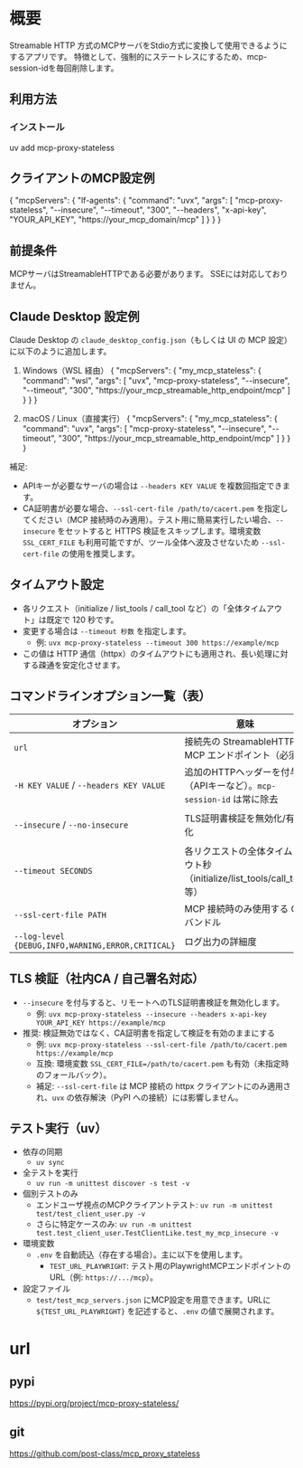 # 概要
Streamable HTTP 方式のMCPサーバをStdio方式に変換して使用できるようにするアプリです。
特徴として、強制的にステートレスにするため、mcp-session-idを毎回削除します。

## 利用方法
### インストール
uv add mcp-proxy-stateless

## クライアントのMCP設定例
{
  "mcpServers": {
    "lf-agents": {
      "command": "uvx",
  "args": [
    "mcp-proxy-stateless",
    "--insecure",
    "--timeout",
    "300",
    "--headers",
    "x-api-key",
    "YOUR_API_KEY",
    "https://your_mcp_domain/mcp"
  ]
    }
  }
}

## 前提条件
MCPサーバはStreamableHTTPである必要があります。
SSEには対応しておりません。

## Claude Desktop 設定例
Claude Desktop の `claude_desktop_config.json`（もしくは UI の MCP 設定）に以下のように追加します。

1) Windows（WSL 経由）
{
  "mcpServers": {
    "my_mcp_stateless": {
      "command": "wsl",
      "args": [
        "uvx",
        "mcp-proxy-stateless",
        "--insecure",
        "--timeout",
        "300",
        "https://your_mcp_streamable_http_endpoint/mcp"
      ]
    }
  }
}

2) macOS / Linux（直接実行）
{
  "mcpServers": {
    "my_mcp_stateless": {
      "command": "uvx",
      "args": [
        "mcp-proxy-stateless",
        "--insecure",
        "--timeout",
        "300",
        "https://your_mcp_streamable_http_endpoint/mcp"
      ]
    }
  }
}

補足:
- APIキーが必要なサーバの場合は `--headers KEY VALUE` を複数回指定できます。
- CA証明書が必要な場合、`--ssl-cert-file /path/to/cacert.pem` を指定してください（MCP 接続時のみ適用）。テスト用に簡易実行したい場合、`--insecure` をセットすると HTTPS 検証をスキップします。環境変数 `SSL_CERT_FILE` も利用可能ですが、ツール全体へ波及させないため `--ssl-cert-file` の使用を推奨します。

## タイムアウト設定
- 各リクエスト（initialize / list_tools / call_tool など）の「全体タイムアウト」は既定で 120 秒です。
- 変更する場合は `--timeout 秒数` を指定します。
  - 例: `uvx mcp-proxy-stateless --timeout 300 https://example/mcp`
- この値は HTTP 通信（httpx）のタイムアウトにも適用され、長い処理に対する疎通を安定化させます。

## コマンドラインオプション一覧（表）

| オプション | 意味 | 既定値 | 設定例 |
|---|---|---|---|
| `url` | 接続先の StreamableHTTP MCP エンドポイント（必須） | なし（必須） | `https://your_mcp_streamable_http_endpoint/mcp` |
| `-H KEY VALUE` / `--headers KEY VALUE` | 追加のHTTPヘッダーを付与（APIキーなど）。`mcp-session-id` は常に除去 | なし | `--headers x-api-key YOUR_API_KEY`、`--headers Authorization "Bearer YOUR_TOKEN"` |
| `--insecure` / `--no-insecure` | TLS証明書検証を無効化/有効化 | 検証有効（`--no-insecure`） | 無効化: `--insecure`／推奨: `SSL_CERT_FILE=/path/to/cacert.pem uvx mcp-proxy-stateless ...` |
| `--timeout SECONDS` | 各リクエストの全体タイムアウト秒（initialize/list_tools/call_tool等） | `120`（または `MCP_PROXY_TIMEOUT` 環境変数） | `--timeout 300`、`MCP_PROXY_TIMEOUT=300 uvx mcp-proxy-stateless ...` |
| `--ssl-cert-file PATH` | MCP 接続時のみ使用する CA バンドル | なし（システム/既定の信頼ストア） | `--ssl-cert-file /path/to/cacert.pem` |
| `--log-level {DEBUG,INFO,WARNING,ERROR,CRITICAL}` | ログ出力の詳細度 | `INFO` | `--log-level DEBUG` |

## TLS 検証（社内CA / 自己署名対応）
- `--insecure` を付与すると、リモートへのTLS証明書検証を無効化します。
  - 例: `uvx mcp-proxy-stateless --insecure --headers x-api-key YOUR_API_KEY https://example/mcp`
- 推奨: 検証無効ではなく、CA証明書を指定して検証を有効のままにする
  - 例: `uvx mcp-proxy-stateless --ssl-cert-file /path/to/cacert.pem https://example/mcp`
  - 互換: 環境変数 `SSL_CERT_FILE=/path/to/cacert.pem` も有効（未指定時のフォールバック）。
  - 補足: `--ssl-cert-file` は MCP 接続の httpx クライアントにのみ適用され、`uvx` の依存解決（PyPI への接続）には影響しません。

## テスト実行（uv）
- 依存の同期
  - `uv sync`
- 全テストを実行
  - `uv run -m unittest discover -s test -v`
- 個別テストのみ
  - エンドユーザ視点のMCPクライアントテスト: `uv run -m unittest test/test_client_user.py -v`
  - さらに特定ケースのみ: `uv run -m unittest test.test_client_user.TestClientLike.test_my_mcp_insecure -v`
- 環境変数
  - `.env` を自動読込（存在する場合）。主に以下を使用します。
    - `TEST_URL_PLAYWRIGHT`: テスト用のPlaywrightMCPエンドポイントのURL（例: `https://.../mcp`）。
- 設定ファイル
  - `test/test_mcp_servers.json` にMCP設定を用意できます。URLに `${TEST_URL_PLAYWRIGHT}` を記述すると、`.env` の値で展開されます。


# url
## pypi
https://pypi.org/project/mcp-proxy-stateless/
## git
https://github.com/post-class/mcp_proxy_stateless
